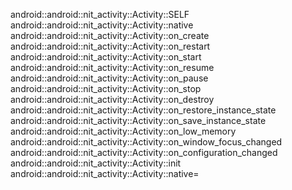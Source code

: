 android::android::nit_activity::Activity::SELF
android::android::nit_activity::Activity::native
android::android::nit_activity::Activity::on_create
android::android::nit_activity::Activity::on_restart
android::android::nit_activity::Activity::on_start
android::android::nit_activity::Activity::on_resume
android::android::nit_activity::Activity::on_pause
android::android::nit_activity::Activity::on_stop
android::android::nit_activity::Activity::on_destroy
android::android::nit_activity::Activity::on_restore_instance_state
android::android::nit_activity::Activity::on_save_instance_state
android::android::nit_activity::Activity::on_low_memory
android::android::nit_activity::Activity::on_window_focus_changed
android::android::nit_activity::Activity::on_configuration_changed
android::android::nit_activity::Activity::init
android::android::nit_activity::Activity::native=